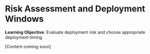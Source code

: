 # Risk Assessment and Deployment Windows

**Learning Objective**: Evaluate deployment risk and choose appropriate deployment timing.

[Content coming soon]
